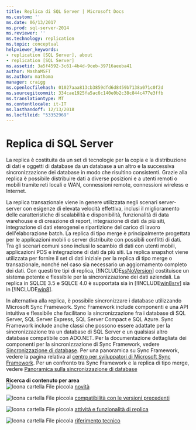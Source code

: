 ```yaml
---
title: Replica di SQL Server | Microsoft Docs
ms.custom: ''
ms.date: 06/13/2017
ms.prod: sql-server-2014
ms.reviewer: ''
ms.technology: replication
ms.topic: conceptual
helpviewer_keywords:
- replication [SQL Server], about
- replication [SQL Server]
ms.assetid: 3a5f4592-3c61-4b4d-9ceb-39716aeeba41
author: MashaMSFT
ms.author: mathoma
manager: craigg
ms.openlocfilehash: 01027aaa813cb3859dfd6d8459b7138a071c0f2d
ms.sourcegitcommit: 334cae1925fa5ac6c140e0b2c38c844c477e3ffb
ms.translationtype: MT
ms.contentlocale: it-IT
ms.lasthandoff: 12/13/2018
ms.locfileid: "53352969"
---
```

# <a name="sql-server-replication"></a>Replica di SQL Server
  La replica è costituita da un set di tecnologie per la copia e la distribuzione di dati e oggetti di database da un database a un altro e la successiva sincronizzazione dei database in modo che risultino consistenti. Grazie alla replica è possibile distribuire dati a diverse posizioni e a utenti remoti o mobili tramite reti locali e WAN, connessioni remote, connessioni wireless e Internet.  
  
 La replica transazionale viene in genere utilizzata negli scenari server-server con esigenze di elevata velocità effettiva, inclusi il miglioramento delle caratteristiche di scalabilità e disponibilità, funzionalità di data warehouse e di creazione di report, integrazione di dati da più siti, integrazione di dati eterogenei e ripartizione del carico di lavoro dell'elaborazione batch. La replica di tipo merge è principalmente progettata per le applicazioni mobili o server distribuite con possibili conflitti di dati. Tra gli scenari comuni sono inclusi lo scambio di dati con utenti mobili, applicazioni POS e integrazione di dati da più siti. La replica snapshot viene utilizzata per fornire il set di dati iniziale per la replica di tipo merge o transazionale, nonché nel caso sia necessario un aggiornamento completo dei dati. Con questi tre tipi di replica, [!INCLUDE[ssNoVersion](../../includes/ssnoversion-md.md)] costituisce un sistema potente e flessibile per la sincronizzazione dei dati aziendali. La replica in SQLCE 3.5 e SQLCE 4.0 è supportata sia in [!INCLUDE[win8srv](../../includes/win8srv-md.md)] sia in [!INCLUDE[win8](../../includes/win8-md.md)].  
  
 In alternativa alla replica, è possibile sincronizzare i database utilizzando Microsoft Sync Framework. Sync Framework include componenti e una API intuitiva e flessibile che facilitano la sincronizzazione fra i database di SQL Server, SQL Server Express, SQL Server Compact e SQL Azure. Sync Framework include anche classi che possono essere adattate per la sincronizzazione tra un database di SQL Server e un qualsiasi altro database compatibile con ADO.NET. Per la documentazione dettagliata dei componenti per la sincronizzazione di Sync Framework, vedere [Sincronizzazione di database](https://go.microsoft.com/fwlink/?LinkId=209079). Per una panoramica su Sync Framework, vedere la pagina relativa al [centro per sviluppatori di Microsoft Sync Framework](https://go.microsoft.com/fwlink/?LinkId=209078). Per un confronto tra Sync Framework e la replica di tipo merge, vedere [Panoramica sulla sincronizzazione di database](https://msdn.microsoft.com/library/bb902818\(SQL.110\).aspx)  
  
 **Ricerca di contenuto per area**  
 ![Icona cartella File piccola](../../integration-services/media/filefolder-small.gif "icona cartella File piccola") [novità](what-s-new-replication.md)  
  
 ![Icona cartella File piccola](../../integration-services/media/filefolder-small.gif "icona cartella File piccola") [compatibilità con le versioni precedenti](replication-backward-compatibility.md)  
  
 ![Icona cartella File piccola](../../integration-services/media/filefolder-small.gif "icona cartella File piccola") [attività e funzionalità di replica](replication-features-and-tasks.md)  
  
 ![Icona cartella File piccola](../../integration-services/media/filefolder-small.gif "icona cartella File piccola") [riferimento tecnico](technical-reference-replication.md)  
  
  
